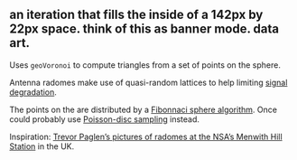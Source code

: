 an iteration that fills the inside of a 142px by 22px space. think of this as banner mode. data art.
--- 

Uses `geoVoronoi` to compute triangles from a set of points on the sphere.

Antenna radomes make use of quasi-random lattices to help limiting <a href="http://www.radome.net/tl.html#pattern">signal degradation</a>.

The points on the are distributed by a <a href="https://web.archive.org/web/20160709100123/http://stackoverflow.com/questions/9600801/evenly-distributing-n-points-on-a-sphere">Fibonnaci sphere algorithm</a>. Once could probably use <a href="https://www.jasondavies.com/maps/random-points/">Poisson-disc sampling</a> instead.

Inspiration: <a href="https://theintercept.com/2016/09/06/nsa-menwith-hill-targeted-killing-surveillance/">Trevor Paglen’s pictures of radomes at the NSA’s Menwith Hill Station</a> in the UK.
